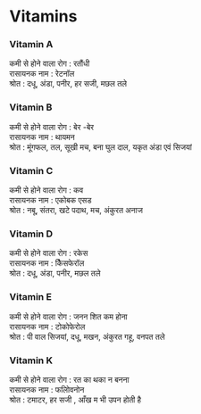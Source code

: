 # Vitamins

### Vitamin A
कमी से होने वाला रोग : रतौंधी <br>
रासायनक नाम :  रेटनॉल<br>
श्रोत : दधू, अंडा, पनीर, हर सजी, मछल तले <br>

### Vitamin B
कमी से होने वाला  रोग :  बेर -बेर<br>
रासायनक नाम :  थायमन<br>
श्रोत : मूंगफल, तल, सूखी मच, बना घुल दाल, यकृत अंडा एवं सिजयां

### Vitamin C 
कमी से होने वाला  रोग :  कव<br>
रासायनक नाम : एकोबक एसड<br>
श्रोत : नबू, संतरा, खटे पदाथ, मच, अंकुरत अनाज 

### Vitamin D 
कमी से होने वाला  रोग :  रकेस <br>रासायनक नाम : कैिसफेरॉल <br>
श्रोत : दधू, अंडा, पनीर,  मछल तले 

### Vitamin E
कमी से होने वाला  रोग :  जनन शित कम होना<br>
रासायनक नाम : टोकोफेरोल<br>
श्रोत : पी वाल सिजयां, दधू, मखन, अंकुरत गहू, वनपत तले  

### Vitamin K 
कमी से होने वाला  रोग :  रत का थका न बनना <br>
रासायनक नाम : फलोिवनोन<br>
श्रोत : टमाटर, हर सजी , आँख म भी उपन होती है
